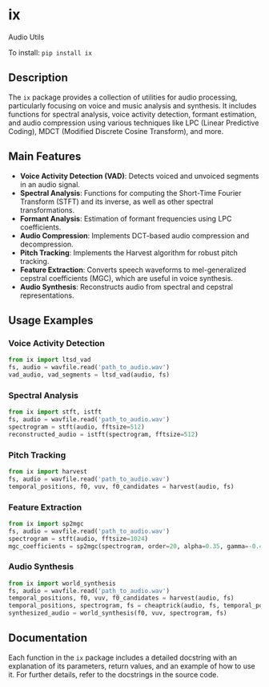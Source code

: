 # ix
Audio Utils

To install:	```pip install ix```

## Description
The `ix` package provides a collection of utilities for audio processing, particularly focusing on voice and music analysis and synthesis. It includes functions for spectral analysis, voice activity detection, formant estimation, and audio compression using various techniques like LPC (Linear Predictive Coding), MDCT (Modified Discrete Cosine Transform), and more.

## Main Features
- **Voice Activity Detection (VAD)**: Detects voiced and unvoiced segments in an audio signal.
- **Spectral Analysis**: Functions for computing the Short-Time Fourier Transform (STFT) and its inverse, as well as other spectral transformations.
- **Formant Analysis**: Estimation of formant frequencies using LPC coefficients.
- **Audio Compression**: Implements DCT-based audio compression and decompression.
- **Pitch Tracking**: Implements the Harvest algorithm for robust pitch tracking.
- **Feature Extraction**: Converts speech waveforms to mel-generalized cepstral coefficients (MGC), which are useful in voice synthesis.
- **Audio Synthesis**: Reconstructs audio from spectral and cepstral representations.

## Usage Examples

### Voice Activity Detection
```python
from ix import ltsd_vad
fs, audio = wavfile.read('path_to_audio.wav')
vad_audio, vad_segments = ltsd_vad(audio, fs)
```

### Spectral Analysis
```python
from ix import stft, istft
fs, audio = wavfile.read('path_to_audio.wav')
spectrogram = stft(audio, fftsize=512)
reconstructed_audio = istft(spectrogram, fftsize=512)
```

### Pitch Tracking
```python
from ix import harvest
fs, audio = wavfile.read('path_to_audio.wav')
temporal_positions, f0, vuv, f0_candidates = harvest(audio, fs)
```

### Feature Extraction
```python
from ix import sp2mgc
fs, audio = wavfile.read('path_to_audio.wav')
spectrogram = stft(audio, fftsize=1024)
mgc_coefficients = sp2mgc(spectrogram, order=20, alpha=0.35, gamma=-0.41)
```

### Audio Synthesis
```python
from ix import world_synthesis
fs, audio = wavfile.read('path_to_audio.wav')
temporal_positions, f0, vuv, f0_candidates = harvest(audio, fs)
temporal_positions, spectrogram, fs = cheaptrick(audio, fs, temporal_positions, f0, vuv)
synthesized_audio = world_synthesis(f0, vuv, spectrogram, fs)
```

## Documentation
Each function in the `ix` package includes a detailed docstring with an explanation of its parameters, return values, and an example of how to use it. For further details, refer to the docstrings in the source code.